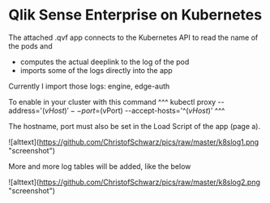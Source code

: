 # Qlik Sense Enterprise on Kubernetes

The attached .qvf app connects to the Kubernetes API to read the name of the pods and 
 - computes the actual deeplink to the log of the pod
 - imports some of the logs directly into the app

Currently I import those logs: engine, edge-auth

 To enable in your cluster with this command
^^^
kubectl proxy --address='$(vHost)' --port=$(vPort) --accept-hosts='^$(vHost)$'
^^^

The hostname, port must also be set in the Load Script of the app (page a).

\!\[alttext\](https://github.com/ChristofSchwarz/pics/raw/master/k8slog1.png "screenshot")

More and more log tables will be added, like the below

\!\[alttext\](https://github.com/ChristofSchwarz/pics/raw/master/k8slog2.png "screenshot")


